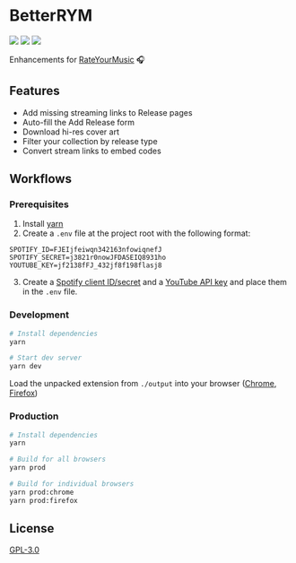 # BetterRYM

<a href="LICENSE"><img src="https://badgen.net/github/license/jgchk/better-rym" /></a>
<a href="https://addons.mozilla.org/en-US/firefox/addon/better-rym/"><img src="https://badgen.net/amo/v/better-rym?color=orange" /></a>
<a href="https://chrome.google.com/webstore/detail/betterrym/pdbgknkejapoehgogijhmahhpiimlhjg"><img src="https://badgen.net/chrome-web-store/v/pdbgknkejapoehgogijhmahhpiimlhjg?color=green" /></a>

Enhancements for [RateYourMusic](https://rateyourmusic.com/) 🎧

## Features

- Add missing streaming links to Release pages
- Auto-fill the Add Release form
- Download hi-res cover art
- Filter your collection by release type
- Convert stream links to embed codes

## Workflows

### Prerequisites

1. Install [yarn](https://classic.yarnpkg.com)
2. Create a `.env` file at the project root with the following format:

```
SPOTIFY_ID=FJEIjfeiwqn342163nfowiqnefJ
SPOTIFY_SECRET=j3821r0nowJFDASEIQ8931ho
YOUTUBE_KEY=jf2138fFJ_432jf8f198flasj8
```

3. Create a [Spotify client ID/secret](https://developer.spotify.com/documentation/web-api/quick-start/) and a [YouTube API key](https://developers.google.com/youtube/v3/getting-started#before-you-start) and place them in the `.env` file.

### Development

```sh
# Install dependencies
yarn

# Start dev server
yarn dev
```

Load the unpacked extension from `./output` into your browser ([Chrome](https://developer.chrome.com/docs/extensions/mv3/getstarted/#manifest), [Firefox](https://extensionworkshop.com/documentation/develop/temporary-installation-in-firefox/))

### Production

```sh
# Install dependencies
yarn

# Build for all browsers
yarn prod

# Build for individual browsers
yarn prod:chrome
yarn prod:firefox
```

## License

[GPL-3.0](https://github.com/jgchk/betterRYM/blob/main/LICENSE)
